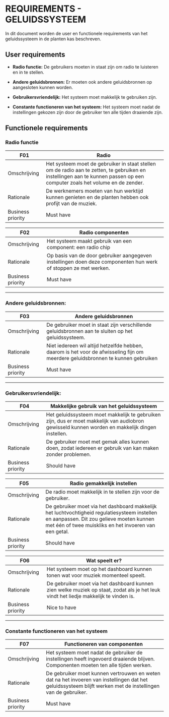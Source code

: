 # REQUIREMENTS - GELUIDSSYSTEEM

In dit document worden de user en functionele requirements van het geluidssysteem in de planten kas beschreven.

## User requirements
- **Radio functie:** De gebruikers moeten in staat zijn om radio te luisteren en in te stellen.

- **Andere geluidsbronnen:** Er moeten ook andere geluidsbronnen op aangesloten kunnen worden.

- **Gebruikersvriendelijk:** Het systeem moet makkelijk te gebruiken zijn.

- **Constante functioneren van het systeem:** Het systeem moet nadat de instellingen gekozen zijn door de gebruiker ten alle tijden draaiende zijn.

## Functionele requirements
### **Radio functie**
F01 | Radio
--- | ---
Omschrijving | Het systeem moet de gebruiker in staat stellen om de radio aan te zetten, te gebruiken en instellingen aan te kunnen passen op een computer zoals het volume en de zender.
Rationale | De werknemers moeten van hun werktijd kunnen genieten en de planten hebben ook profijt van de muziek.
Business priority | Must have

F02 | Radio componenten
--- | ---
Omschrijving | Het systeem maakt gebruik van een component: een radio chip
Rationale | Op basis van de door gebruiker aangegeven instellingen doen deze componenten hun werk of stoppen ze met werken.
Business priority | Must have

--- 

### **Andere geluidsbronnen:**
F03 | Andere geluidsbronnen
--- | ---
Omschrijving | De gebruiker moet in staat zijn verschillende geluidsbronnen aan te sluiten op het geluidssysteem.
Rationale | Niet iedereen wil altijd hetzelfde hebben, daarom is het voor de afwisseling fijn om meerdere geluidsbronnen te kunnen gebruiken
Business priority | Must have

---

### **Gebruikersvriendelijk:**
F04 | Makkelijke gebruik van het geluidssysteem
--- | ---
Omschrijving | Het geluidssysteem moet makkelijk te gebruiken zijn, dus er moet makkelijk van audiobron gewisseld kunnen worden en makkelijk dingen instellen.
Rationale | De gebruiker moet met gemak alles kunnen doen, zodat iedereen er gebruik van kan maken zonder problemen.
Business priority | Should have

F05 | Radio gemakkelijk instellen
--- | ---
Omschrijving | De radio moet makkelijk in te stellen zijn voor de gebruiker.
Rationale | De gebruiker moet via het dashboard makkelijk het luchtvochtigheid regulatiesysteem instellen en aanpassen. Dit zou gelieve moeten kunnen met één of twee muiskliks en het invoeren van een getal.
Business priority | Should have

F06 | Wat speelt er?
--- | ---
Omschrijving | Het systeem moet op het dashboard kunnen tonen wat voor muziek momenteel speelt.
Rationale | De gebruiker moet via het dashboard kunnen zien welke muziek op staat, zodat als je het leuk vindt het liedje makkelijk te vinden is.
Business priority | Nice to have

---

### **Constante functioneren van het systeem**

F07 | Functioneren van componenten
--- | ---
Omschrijving | Het systeem moet nadat de gebruiker de instellingen heeft ingevoerd draaiende blijven. Componenten moeten ten alle tijden werken.
Rationale | De gebruiker moet kunnen vertrouwen en weten dat na het invoeren van instellingen dat het geluidssysteem blijft werken met de instellingen van de gebruiker.
Business priority | Must have

